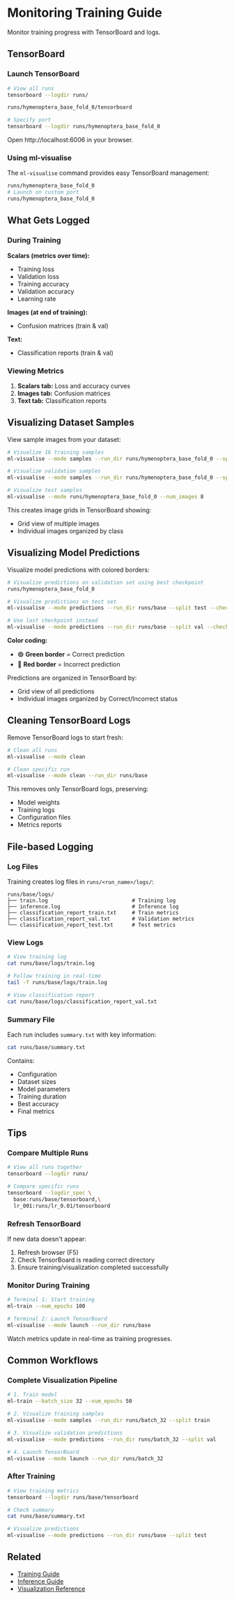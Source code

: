 # Monitoring Training Guide

Monitor training progress with TensorBoard and logs.

## TensorBoard

### Launch TensorBoard

```bash
# View all runs
tensorboard --logdir runs/

runs/hymenoptera_base_fold_0/tensorboard

# Specify port
tensorboard --logdir runs/hymenoptera_base_fold_0
```

Open http://localhost:6006 in your browser.

### Using ml-visualise

The `ml-visualise` command provides easy TensorBoard management:

```bash
runs/hymenoptera_base_fold_0
# Launch on custom port
runs/hymenoptera_base_fold_0
```

## What Gets Logged

### During Training

**Scalars (metrics over time):**
- Training loss
- Validation loss
- Training accuracy
- Validation accuracy
- Learning rate

**Images (at end of training):**
- Confusion matrices (train & val)

**Text:**
- Classification reports (train & val)

### Viewing Metrics

1. **Scalars tab:** Loss and accuracy curves
2. **Images tab:** Confusion matrices
3. **Text tab:** Classification reports

## Visualizing Dataset Samples

View sample images from your dataset:

```bash
# Visualize 16 training samples
ml-visualise --mode samples --run_dir runs/hymenoptera_base_fold_0 --split train --num_images 16

# Visualize validation samples
ml-visualise --mode samples --run_dir runs/hymenoptera_base_fold_0 --split val --num_images 32

# Visualize test samples
ml-visualise --mode runs/hymenoptera_base_fold_0 --num_images 8
```

This creates image grids in TensorBoard showing:
- Grid view of multiple images
- Individual images organized by class

## Visualizing Model Predictions

Visualize model predictions with colored borders:

```bash
# Visualize predictions on validation set using best checkpoint
runs/hymenoptera_base_fold_0

# Visualize predictions on test set
ml-visualise --mode predictions --run_dir runs/base --split test --checkpoint best.pt --num_images 32

# Use last checkpoint instead
ml-visualise --mode predictions --run_dir runs/base --split val --checkpoint last.pt
```

**Color coding:**
- 🟢 **Green border** = Correct prediction
- 🔴 **Red border** = Incorrect prediction

Predictions are organized in TensorBoard by:
- Grid view of all predictions
- Individual images organized by Correct/Incorrect status

## Cleaning TensorBoard Logs

Remove TensorBoard logs to start fresh:

```bash
# Clean all runs
ml-visualise --mode clean

# Clean specific run
ml-visualise --mode clean --run_dir runs/base
```

This removes only TensorBoard logs, preserving:
- Model weights
- Training logs
- Configuration files
- Metrics reports

## File-based Logging

### Log Files

Training creates log files in `runs/<run_name>/logs/`:

```
runs/base/logs/
├── train.log                           # Training log
├── inference.log                       # Inference log
├── classification_report_train.txt     # Train metrics
├── classification_report_val.txt       # Validation metrics
└── classification_report_test.txt      # Test metrics
```

### View Logs

```bash
# View training log
cat runs/base/logs/train.log

# Follow training in real-time
tail -f runs/base/logs/train.log

# View classification report
cat runs/base/logs/classification_report_val.txt
```

### Summary File

Each run includes `summary.txt` with key information:

```bash
cat runs/base/summary.txt
```

Contains:
- Configuration
- Dataset sizes
- Model parameters
- Training duration
- Best accuracy
- Final metrics

## Tips

### Compare Multiple Runs

```bash
# View all runs together
tensorboard --logdir runs/

# Compare specific runs
tensorboard --logdir_spec \
  base:runs/base/tensorboard,\
  lr_001:runs/lr_0.01/tensorboard
```

### Refresh TensorBoard

If new data doesn't appear:
1. Refresh browser (F5)
2. Check TensorBoard is reading correct directory
3. Ensure training/visualization completed successfully

### Monitor During Training

```bash
# Terminal 1: Start training
ml-train --num_epochs 100

# Terminal 2: Launch TensorBoard
ml-visualise --mode launch --run_dir runs/base
```

Watch metrics update in real-time as training progresses.

## Common Workflows

### Complete Visualization Pipeline

```bash
# 1. Train model
ml-train --batch_size 32 --num_epochs 50

# 2. Visualize training samples
ml-visualise --mode samples --run_dir runs/batch_32 --split train

# 3. Visualize validation predictions
ml-visualise --mode predictions --run_dir runs/batch_32 --split val

# 4. Launch TensorBoard
ml-visualise --mode launch --run_dir runs/batch_32
```

### After Training

```bash
# View training metrics
tensorboard --logdir runs/base/tensorboard

# Check summary
cat runs/base/summary.txt

# Visualize predictions
ml-visualise --mode predictions --run_dir runs/base --split test
```

## Related

- [Training Guide](training.md)
- [Inference Guide](inference.md)
- [Visualization Reference](../reference/visualization.md)
